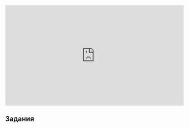 <iframe width="560" height="315" src="https://www.youtube.com/embed/sRRhfr4IShc" frameborder="0" allow="accelerometer; autoplay; clipboard-write; encrypted-media; gyroscope; picture-in-picture" allowfullscreen></iframe>

## Задания

